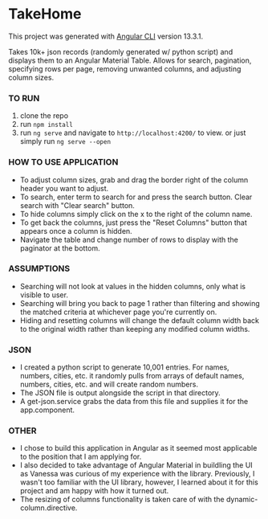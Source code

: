 # TakeHome

This project was generated with [Angular CLI](https://github.com/angular/angular-cli) version 13.3.1.

Takes 10k+ json records (randomly generated w/ python script) and displays them to an Angular Material Table.
Allows for search, pagination, specifying rows per page, removing unwanted columns, and adjusting column sizes.

### TO RUN

1. clone the repo
2. run `npm install`
3. run `ng serve` and navigate to `http://localhost:4200/` to view. or just simply run `ng serve --open`

### HOW TO USE APPLICATION

- To adjust column sizes, grab and drag the border right of the column header you want to adjust.
- To search, enter term to search for and press the search button. Clear search with "Clear search" button.
- To hide columns simply click on the x to the right of the column name.
- To get back the columns, just press the "Reset Columns" button that appears once a column is hidden.
- Navigate the table and change number of rows to display with the paginator at the bottom.

### ASSUMPTIONS

- Searching will not look at values in the hidden columns, only what is visible to user.
- Searching will bring you back to page 1 rather than filtering and showing the matched criteria at whichever page you're currently on.
- Hiding and resetting columns will change the default column width back to the original width rather than keeping any modified column widths.

### JSON

- I created a python script to generate 10,001 entries. For names, numbers, cities, etc. it randomly pulls from arrays of default names, numbers, cities, etc. and will create random numbers.
- The JSON file is output alongside the script in that directory.
- A get-json.service grabs the data from this file and supplies it for the app.component.

### OTHER

- I chose to build this application in Angular as it seemed most applicable to the position that I am applying for.
- I also decided to take advantage of Angular Material in buildling the UI as Vanessa was curious of my experience with the library. Previously, I wasn't too familiar with the UI library, however, I learned about it for this project and am happy with how it turned out.
- The resizing of columns functionality is taken care of with the dynamic-column.directive.
